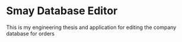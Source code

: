# Smay Database Editor


This is my engineering thesis and application for editing the company database for orders
